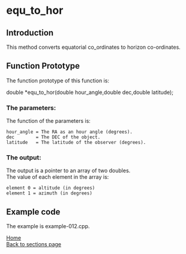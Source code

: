 # equ_to_hor

## Introduction

This method converts equatorial co_ordinates to horizon co-ordinates.

## Function Prototype

The function prototype of this function is:
  
  double *equ_to_hor(double hour_angle,double dec,double latitude);
 
### The parameters:
The function of the parameters is:

	hour_angle = The RA as an hour angle (degrees).
	dec        = The DEC of the object.
	latitude   = The latitude of the observer (degrees).
	
### The output: 
The output is a pointer to an array of two doubles.  
The value of each element in the array is:

	element 0 = altitude (in degrees)
	element 1 = azimuth (in degrees) 
 
## Example code

The example is example-012.cpp.

[Home](readme.md)  
[Back to sections page](Sections.md)
 